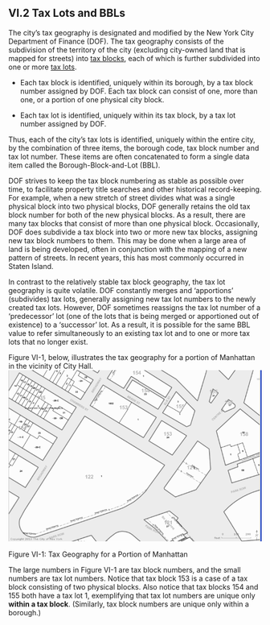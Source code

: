 <h2>VI.2  Tax Lots and BBLs</h2>

The city’s tax geography is designated and modified by the New York City Department of Finance (DOF).  The tax geography consists of the subdivision of the territory of the city (excluding city-owned land that is mapped for streets) into <u>tax blocks</u>, each of which is further subdivided into one or more <u>tax lots</u>.

*	Each tax block is identified, uniquely within its borough, by a tax block number assigned by DOF. Each tax block can consist of one, more than one, or a portion of one physical city block.

*	Each tax lot is identified, uniquely within its tax block, by a tax lot number assigned by DOF.  


Thus, each of the city’s tax lots is identified, uniquely within the entire city, by the combination of three items, the borough code, tax block number and tax lot number.  These items are often concatenated to form a single data item called the Borough-Block-and-Lot (BBL).

DOF strives to keep the tax block numbering as stable as possible over time, to facilitate property title searches and other historical record-keeping.  For example, when a new stretch of street divides what was a single physical block into two physical blocks, DOF generally retains the old tax block number for both of the new physical blocks.  As a result, there are many tax blocks that consist of more than one physical block.  Occasionally, DOF does subdivide a tax block into two or more new tax blocks, assigning new tax block numbers to them.  This may be done when a large area of land is being developed, often in conjunction with the mapping of a new pattern of streets.  In recent years, this has most commonly occurred in Staten Island.  

In contrast to the relatively stable tax block geography, the tax lot geography is quite volatile.  DOF
constantly merges and ‘apportions’ (subdivides) tax lots, generally assigning new tax lot numbers to the newly created tax lots.  However, DOF sometimes reassigns the tax lot number of a ‘predecessor’ lot (one of the lots that is being merged or apportioned out of existence) to a ‘successor’ lot.  As a result, it is possible for the same BBL value to refer simultaneously to an existing tax lot and to one or more tax lots that no longer exist.

Figure VI-1, below, illustrates the tax geography for a portion of Manhattan in the vicinity of City Hall.
![TaxGeography <>](/img/figureVI-1.png "TaxGeography Logo")  
<div class="img_tagline"> Figure VI-1:  Tax Geography for a Portion of Manhattan </div>  

The large numbers in Figure VI-1 are tax block numbers, and the small numbers are tax lot numbers.  Notice that tax block 153  is a case of a tax block consisting of two physical blocks.  Also notice that tax blocks 154 and 155  both have a tax lot 1, exemplifying that tax lot numbers are unique only **within a tax block**.  (Similarly, tax block numbers are unique only within a borough.)
